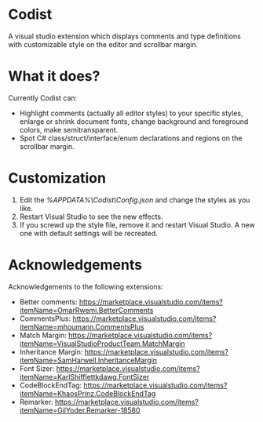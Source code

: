 # Codist
A visual studio extension which displays comments and type definitions with customizable style on the editor and scrollbar margin.

# What it does?
Currently Codist can:
* Highlight comments (actually all editor styles) to your specific styles, enlarge or shrink document fonts, change background and foreground colors, make semitransparent.
* Spot C# class/struct/interface/enum declarations and regions on the scrollbar margin.

# Customization
1. Edit the _%APPDATA%\Codist\Config.json_ and change the styles as you like.
1. Restart Visual Studio to see the new effects.
1. If you screwd up the style file, remove it and restart Visual Studio. A new one with default settings will be recreated.

# Acknowledgements
Acknowledgements to the following extensions:
* Better comments: https://marketplace.visualstudio.com/items?itemName=OmarRwemi.BetterComments
* CommentsPlus: https://marketplace.visualstudio.com/items?itemName=mhoumann.CommentsPlus
* Match Margin: https://marketplace.visualstudio.com/items?itemName=VisualStudioProductTeam.MatchMargin
* Inheritance Margin: https://marketplace.visualstudio.com/items?itemName=SamHarwell.InheritanceMargin
* Font Sizer: https://marketplace.visualstudio.com/items?itemName=KarlShifflettkdawg.FontSizer
* CodeBlockEndTag: https://marketplace.visualstudio.com/items?itemName=KhaosPrinz.CodeBlockEndTag
* Remarker: https://marketplace.visualstudio.com/items?itemName=GilYoder.Remarker-18580
